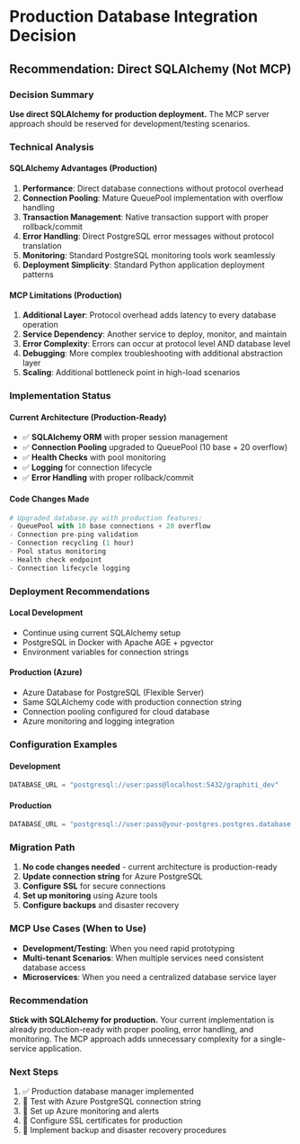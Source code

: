 # Production Database Integration Decision

## Recommendation: Direct SQLAlchemy (Not MCP)

### Decision Summary
**Use direct SQLAlchemy for production deployment.** The MCP server approach should be reserved for development/testing scenarios.

### Technical Analysis

#### SQLAlchemy Advantages (Production)
1. **Performance**: Direct database connections without protocol overhead
2. **Connection Pooling**: Mature QueuePool implementation with overflow handling
3. **Transaction Management**: Native transaction support with proper rollback/commit
4. **Error Handling**: Direct PostgreSQL error messages without protocol translation
5. **Monitoring**: Standard PostgreSQL monitoring tools work seamlessly
6. **Deployment Simplicity**: Standard Python application deployment patterns

#### MCP Limitations (Production)
1. **Additional Layer**: Protocol overhead adds latency to every database operation
2. **Service Dependency**: Another service to deploy, monitor, and maintain
3. **Error Complexity**: Errors can occur at protocol level AND database level
4. **Debugging**: More complex troubleshooting with additional abstraction layer
5. **Scaling**: Additional bottleneck point in high-load scenarios

### Implementation Status

#### Current Architecture (Production-Ready)
- ✅ **SQLAlchemy ORM** with proper session management
- ✅ **Connection Pooling** upgraded to QueuePool (10 base + 20 overflow)
- ✅ **Health Checks** with pool monitoring
- ✅ **Logging** for connection lifecycle
- ✅ **Error Handling** with proper rollback/commit

#### Code Changes Made
```python
# Upgraded database.py with production features:
- QueuePool with 10 base connections + 20 overflow
- Connection pre-ping validation
- Connection recycling (1 hour)
- Pool status monitoring
- Health check endpoint
- Connection lifecycle logging
```

### Deployment Recommendations

#### Local Development
- Continue using current SQLAlchemy setup
- PostgreSQL in Docker with Apache AGE + pgvector
- Environment variables for connection strings

#### Production (Azure)
- Azure Database for PostgreSQL (Flexible Server)
- Same SQLAlchemy code with production connection string
- Connection pooling configured for cloud database
- Azure monitoring and logging integration

### Configuration Examples

#### Development
```python
DATABASE_URL = "postgresql://user:pass@localhost:5432/graphiti_dev"
```

#### Production
```python
DATABASE_URL = "postgresql://user:pass@your-postgres.postgres.database.azure.com:5432/graphiti_prod?sslmode=require"
```

### Migration Path
1. **No code changes needed** - current architecture is production-ready
2. **Update connection string** for Azure PostgreSQL
3. **Configure SSL** for secure connections
4. **Set up monitoring** using Azure tools
5. **Configure backups** and disaster recovery

### MCP Use Cases (When to Use)
- **Development/Testing**: When you need rapid prototyping
- **Multi-tenant Scenarios**: When multiple services need consistent database access
- **Microservices**: When you need a centralized database service layer

### Recommendation
**Stick with SQLAlchemy for production.** Your current implementation is already production-ready with proper pooling, error handling, and monitoring. The MCP approach adds unnecessary complexity for a single-service application.

### Next Steps
1. ✅ Production database manager implemented
2. 🔄 Test with Azure PostgreSQL connection string
3. 🔄 Set up Azure monitoring and alerts
4. 🔄 Configure SSL certificates for production
5. 🔄 Implement backup and disaster recovery procedures
